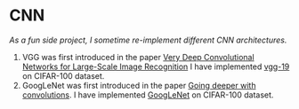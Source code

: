 # CNN
_As a fun side project, I sometime re-implement different CNN architectures._

1. VGG was first introduced in the paper [Very Deep Convolutional Networks for Large-Scale Image Recognition](https://arxiv.org/abs/1409.1556) I have implemented [vgg-19](https://github.com/Wajahat-AliKhan/CNN/blob/main/vgg_19.py) on CIFAR-100 dataset.
2. GoogLeNet was first introduced in the paper [Going deeper with convolutions](https://arxiv.org/pdf/1409.4842.pdf). I have implemented [GoogLeNet](https://github.com/Wajahat-AliKhan/CNN/blob/main/GoogLeNet.py) on CIFAR-100 dataset.
